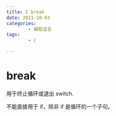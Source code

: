 ```yaml
---
title: C break
date: 2021-10-03
categories:
        - 编程语言
tags:
        - C

---
```


# break

用于终止循环或退出 switch.

不能直接用于 if，除非 if 是循环的一个子句。
